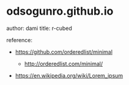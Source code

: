 # odsogunro.github.io
author: dami
title: r-cubed 

reference:
* https://github.com/orderedlist/minimal
    *  http://orderedlist.com/minimal/

* https://en.wikipedia.org/wiki/Lorem_ipsum
